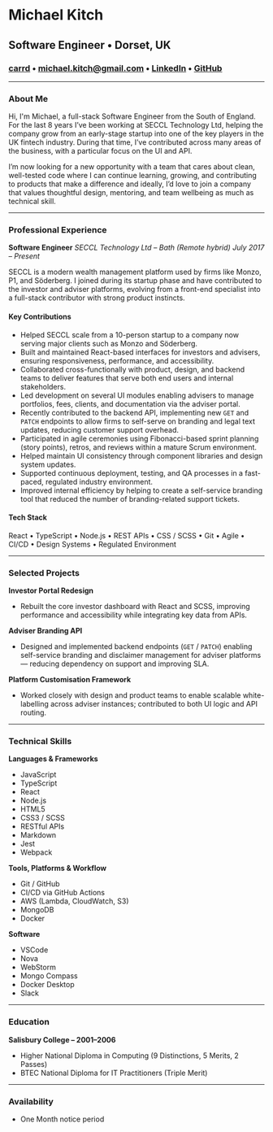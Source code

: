 # Michael Kitch

## Software Engineer • Dorset, UK

### [carrd](#) • [michael.kitch@gmail.com](mailto:michael.kitch@gmail.com) • [LinkedIn](#) • [GitHub](https://github.com/NeonIce/CV)

---

### About Me

Hi, I'm Michael, a full-stack Software Engineer from the South of England. For the last 8 years I’ve been working at SECCL Technology Ltd, helping the company grow from an early-stage startup into one of the key players in the UK fintech industry. During that time, I’ve contributed across many areas of the business, with a particular focus on the UI and API.

I’m now looking for a new opportunity with a team that cares about clean, well-tested code where I can continue learning, growing, and contributing to products that make a difference and ideally, I’d love to join a company that values thoughtful design, mentoring, and team wellbeing as much as technical skill.

---

### Professional Experience

**Software Engineer**
*SECCL Technology Ltd – Bath (Remote hybrid)*
*July 2017 – Present*

SECCL is a modern wealth management platform used by firms like Monzo, P1, and Söderberg. I joined during its startup phase and have contributed to the investor and adviser platforms, evolving from a front-end specialist into a full-stack contributor with strong product instincts.

#### Key Contributions

* Helped SECCL scale from a 10-person startup to a company now serving major clients such as Monzo and Söderberg.
* Built and maintained React-based interfaces for investors and advisers, ensuring responsiveness, performance, and accessibility.
* Collaborated cross-functionally with product, design, and backend teams to deliver features that serve both end users and internal stakeholders.
* Led development on several UI modules enabling advisers to manage portfolios, fees, clients, and documentation via the adviser portal.
* Recently contributed to the backend API, implementing new `GET` and `PATCH` endpoints to allow firms to self-serve on branding and legal text updates, reducing customer support overhead.
* Participated in agile ceremonies using Fibonacci-based sprint planning (story points), retros, and reviews within a mature Scrum environment.
* Helped maintain UI consistency through component libraries and design system updates.
* Supported continuous deployment, testing, and QA processes in a fast-paced, regulated industry environment.
* Improved internal efficiency by helping to create a self-service branding tool that reduced the number of branding-related support tickets.

#### Tech Stack

React • TypeScript • Node.js • REST APIs • CSS / SCSS • Git • Agile • CI/CD • Design Systems • Regulated Environment

---

### Selected Projects

**Investor Portal Redesign**

* Rebuilt the core investor dashboard with React and SCSS, improving performance and accessibility while integrating key data from APIs.

**Adviser Branding API**

* Designed and implemented backend endpoints (`GET` / `PATCH`) enabling self-service branding and disclaimer management for adviser platforms — reducing dependency on support and improving SLA.

**Platform Customisation Framework**

* Worked closely with design and product teams to enable scalable white-labelling across adviser instances; contributed to both UI logic and API routing.

---

### Technical Skills

**Languages & Frameworks**

* JavaScript
* TypeScript
* React
* Node.js
* HTML5
* CSS3 / SCSS
* RESTful APIs
* Markdown
* Jest
* Webpack

**Tools, Platforms & Workflow**

* Git / GitHub
* CI/CD via GitHub Actions
* AWS (Lambda, CloudWatch, S3)
* MongoDB
* Docker

**Software**

* VSCode
* Nova
* WebStorm
* Mongo Compass
* Docker Desktop
* Slack

---

### Education

**Salisbury College – 2001–2006**

* Higher National Diploma in Computing (9 Distinctions, 5 Merits, 2 Passes)
* BTEC National Diploma for IT Practitioners (Triple Merit)

---

### Availability

* One Month notice period
